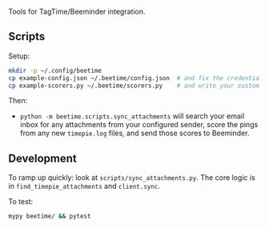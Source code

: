 Tools for TagTime/Beeminder integration.

## Scripts

Setup:
```bash
mkdir -p ~/.config/beetime
cp example-config.json ~/.beetime/config.json  # and fix the credentials
cp example-scorers.py ~/.beetime/scorers.py    # and write your custom ping-scoring logic
```

Then:
- `python -m beetime.scripts.sync_attachments` will search your email inbox for any attachments from your configured sender, score the pings from any new `timepie.log` files, and send those scores to Beeminder.

## Development

To ramp up quickly: look at `scripts/sync_attachments.py`. The core logic is in `find_timepie_attachments` and `client.sync`.

To test:

```bash
mypy beetime/ && pytest
```